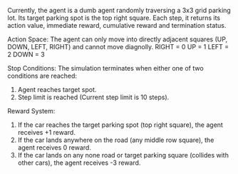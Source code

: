 Currently, the agent is a dumb agent randomly traversing a 3x3 grid parking lot. 
Its target parking spot is the top right square.
Each step, it returns its action value, immediate reward, cumulative reward and termination status.

Action Space:
The agent can only move into directly adjacent squares (UP, DOWN, LEFT, RIGHT) and cannot move diagnolly.
RIGHT = 0
UP = 1
LEFT = 2
DOWN = 3

Stop Conditions:
The simulation terminates when either one of two conditions are reached:
  1. Agent reaches target spot.
  2. Step limit is reached (Current step limit is 10 steps).

Reward System:
  1) If the car reaches the target parking spot (top right square), the agent receives +1 reward.
  2) If the car lands anywhere on the road (any middle row square), the agent receives 0 reward.
  3) If the car lands on any none road or target parking square (collides with other cars), the agent receives -3 reward.
